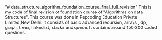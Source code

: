 "# data_structure_algorithm_foundation_course_final_full_revision" 
This is my code of final revision of foundation course of "Algorithms on data Structures".
This course was done in Pepcoding Education Private Limited,New Delhi. 
It consists of basic advanced recursion, arrays , dp, graph, trees, linkedlist, stacks and queue.
It contains around 150-200 coded questions.
